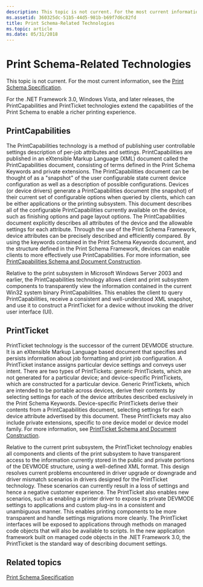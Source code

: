 ```yaml
---
description: This topic is not current. For the most current information, see the Print Schema Specification.
ms.assetid: 360325dc-51b5-44d5-981b-b69f7d6c82fd
title: Print Schema-Related Technologies
ms.topic: article
ms.date: 05/31/2018
---
```


# Print Schema-Related Technologies

This topic is not current. For the most current information, see the [Print Schema Specification](https://www.microsoft.com/whdc/xps/printschema.mspx).

For the .NET Framework 3.0, Windows Vista, and later releases, the PrintCapabilities and PrintTicket technologies extend the capabilities of the Print Schema to enable a richer printing experience.

## PrintCapabilities

The PrintCapabilities technology is a method of publishing user controllable settings description of per-job attributes and settings. PrintCapabilities are published in an eXtensible Markup Language (XML) document called the PrintCapabilities document, consisting of terms defined in the Print Schema Keywords and private extensions. The PrintCapabilities document can be thought of as a "snapshot" of the user configurable state current device configuration as well as a description of possible configurations. Devices (or device drivers) generate a PrintCapabilities document (the snapshot) of their current set of configurable options when queried by clients, which can be either applications or the printing subsystem. This document describes all of the configurable PrintCapabilities currently available on the device, such as finishing options and page layout options. The PrintCapabilities document explicitly describes all attributes of the device and the allowable settings for each attribute. Through the use of the Print Schema Framework, device attributes can be precisely described and efficiently compared. By using the keywords contained in the Print Schema Keywords document, and the structure defined in the Print Schema Framework, devices can enable clients to more effectively use PrintCapabilities. For more information, see [PrintCapabilities Schema and Document Construction](printcapabilities-schema-and-document-construction.md).

Relative to the print subsystem in Microsoft Windows Server 2003 and earlier, the PrintCapabilities technology allows client and print subsystem components to transparently view the information contained in the current Win32 system binary PrintCapabilities. This enables the client to query PrintCapabilities, receive a consistent and well-understood XML snapshot, and use it to construct a PrintTicket for a device without invoking the driver user interface (UI).

## PrintTicket

PrintTicket technology is the successor of the current DEVMODE structure. It is an eXtensible Markup Language based document that specifies and persists information about job formatting and print job configuration. A PrintTicket instance assigns particular device settings and conveys user intent. There are two types of PrintTickets: generic PrintTickets, which are not generated for a particular device; and device-specific PrintTickets, which are constructed for a particular device. Generic PrintTickets, which are intended to be portable across devices, derive their contents by selecting settings for each of the device attributes described exclusively in the Print Schema Keywords. Device-specific PrintTickets derive their contents from a PrintCapabilities document, selecting settings for each device attribute advertised by this document. These PrintTickets may also include private extensions, specific to one device model or device model family. For more information, see [PrintTicket Schema and Document Construction](printticket-schema-and-document-construction.md).

Relative to the current print subsystem, the PrintTicket technology enables all components and clients of the print subsystem to have transparent access to the information currently stored in the public and private portions of the DEVMODE structure, using a well-defined XML format. This design resolves current problems encountered in driver upgrade or downgrade and driver mismatch scenarios in drivers designed for the PrintTicket technology. These scenarios can currently result in a loss of settings and hence a negative customer experience. The PrintTicket also enables new scenarios, such as enabling a printer driver to expose its private DEVMODE settings to applications and custom plug-ins in a consistent and unambiguous manner. This enables printing components to be more transparent and handle settings migrations more cleanly. The PrintTicket interfaces will be exposed to applications through methods on managed code objects that will also be available to scripts. In the new application framework built on managed code objects in the .NET Framework 3.0, the PrintTicket is the standard way of describing document settings.

## Related topics

<dl> <dt>

[Print Schema Specification](https://www.microsoft.com/whdc/xps/printschema.mspx)
</dt> </dl>

 

 



